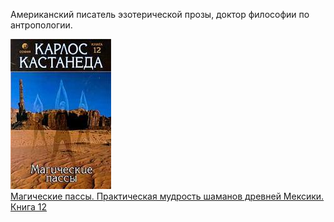 ﻿Американский писатель эзотерической прозы, доктор философии по антропологии.

![](Магические%20пассы.%20Практическая%20мудрость%20шаманов%20древней%20Мексики.%20Книга%2012.jpg)  
[Магические пассы. Практическая мудрость шаманов древней Мексики. Книга 12](Магические%20пассы.%20Практическая%20мудрость%20шаманов%20древней%20Мексики.%20Книга%2012.txt)
